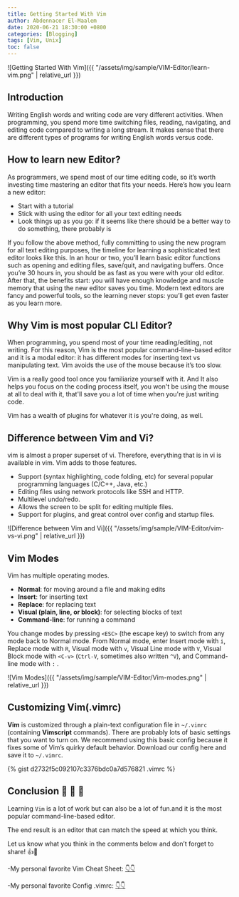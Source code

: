```yaml
---
title: Getting Started With Vim
author: Abdennacer El-Maalem
date: 2020-06-21 18:30:00 +0800
categories: [Blogging]
tags: [Vim, Unix]
toc: false
---
```



![Getting Started With Vim]({{ "/assets/img/sample/VIM-Editor/learn-vim.png" | relative_url }})



## Introduction

Writing English words and writing code are very different activities. 
When programming, you spend more time switching files, reading, navigating, and editing code compared to writing a long stream. 
It makes sense that there are different types of programs for writing English words versus code.


## How to learn new Editor?


As programmers, we spend most of our time editing code, so it’s worth investing time mastering an editor that fits your needs. 
Here’s how you learn a new editor:

* Start with a tutorial
* Stick with using the editor for all your text editing needs 
* Look things up as you go: if it seems like there should be a better way to do something, there probably is


If you follow the above method, fully committing to using the new program for all text editing purposes, 
the timeline for learning a sophisticated text editor looks like this. 
In an hour or two, you’ll learn basic editor functions such as opening and editing files, save/quit, and navigating buffers. 
Once you’re 30 hours in, you should be as fast as you were with your old editor. 
After that, the benefits start: you will have enough knowledge and muscle memory that using the new editor saves you time. 
Modern text editors are fancy and powerful tools, so the learning never stops: you’ll get even faster as you learn more.


## Why Vim is most popular CLI Editor?


When programming, you spend most of your time reading/editing, not writing. 
For this reason, Vim is the most popular command-line-based editor and it is a modal editor: it has different modes for inserting text vs manipulating text. 
Vim avoids the use of the mouse because it’s too slow.

Vim is a really good tool once you familiarize yourself with it. And It also helps you focus on the coding process itself, 
you won't be using the mouse at all to deal with it, that'll save you a lot of time when you're just writing code.
 
Vim has a wealth of plugins for whatever it is you're doing, as well.


## Difference between Vim and Vi?


vim is almost a proper superset of vi. Therefore, everything that is in vi is available in vim.
Vim adds to those features.
* Support (syntax highlighting, code folding, etc) for several popular programming languages (C/C++, Java, etc.)
* Editing files using network protocols like SSH and HTTP.
* Multilevel undo/redo.
* Allows the screen to be split for editing multiple files.
* Support for plugins, and great control over config and startup files.

![Difference between Vim and Vi]({{ "/assets/img/sample/VIM-Editor/vim-vs-vi.png" | relative_url }})


## Vim Modes


Vim has multiple operating modes.

* __Normal__: for moving around a file and making edits
* __Insert__: for inserting text
* __Replace__: for replacing text
* __Visual (plain, line, or block)__: for selecting blocks of text
* __Command-line__: for running a command


You change modes by pressing `<ESC>` (the escape key) to switch from any mode back to Normal mode. 
From Normal mode, enter Insert mode with `i`, Replace mode with `R`, Visual mode with `v`, Visual Line mode with `V`, 
Visual Block mode with `<C-v>` (`Ctrl-V`, sometimes also written `^V`), and Command-line mode with `:` .

![Vim Modes]({{ "/assets/img/sample/VIM-Editor/Vim-modes.png" | relative_url }})


## Customizing Vim(.vimrc)


**Vim** is customized through a plain-text configuration file in `~/.vimrc` (containing **Vimscript** commands). 
There are probably lots of basic settings that you want to turn on. 
We recommend using this basic config because it fixes some of Vim’s quirky default behavior. 
Download our config here and save it to `~/.vimrc`.

{% gist d2732f5c092107c3376bdc0a7d576821 .vimrc %}



## Conclusion  🚀 🚀 🚀


Learning `Vim` is a lot of work but can also be a lot of fun.and it is the most popular command-line-based editor.

The end result is an editor that can match the speed at which you think.


Let us know what you think in the comments below and don’t forget to share! 👍🤙

-My personal favorite Vim Cheat Sheet: [👇👇](https://devhints.io/vim)

-My personal favorite Config .vimrc: [👇👇](https://gist.github.com/abdennacerelmaalem/5ca7a19294cb8d63ecd6cef4b9266b9d)










